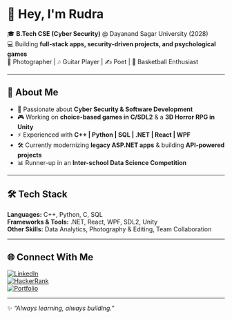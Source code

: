 # 👋 Hey, I'm Rudra  

🎓 **B.Tech CSE (Cyber Security)** @ Dayanand Sagar University (2028)  
💻 Building **full-stack apps, security-driven projects, and psychological games**  
📸 Photographer | 🎶 Guitar Player | ✍️ Poet | 🏀 Basketball Enthusiast  

---

## 🚀 About Me  
- 🔐 Passionate about **Cyber Security & Software Development**  
- 🎮 Working on **choice-based games in C/SDL2** & a **3D Horror RPG in Unity**  
- ⚡ Experienced with **C++ | Python | SQL | .NET | React | WPF**  
- 🛠️ Currently modernizing **legacy ASP.NET apps** & building **API-powered projects**  
- 📊 Runner-up in an **Inter-school Data Science Competition**  

---

## 🛠️ Tech Stack  
**Languages:** C++, Python, C, SQL  
**Frameworks & Tools:** .NET, React, WPF, SDL2, Unity  
**Other Skills:** Data Analytics, Photography & Editing, Team Collaboration  

---

## 🌐 Connect With Me  
[![LinkedIn](https://img.shields.io/badge/LinkedIn-0077B5?style=for-the-badge&logo=linkedin&logoColor=white)](https://www.linkedin.com/)  
[![HackerRank](https://img.shields.io/badge/HackerRank-2EC866?style=for-the-badge&logo=HackerRank&logoColor=white)](https://www.hackerrank.com/)  
[![Portfolio](https://img.shields.io/badge/Portfolio-000000?style=for-the-badge&logo=About.me&logoColor=white)](https://your-portfolio-link.com)  

---

✨ *“Always learning, always building.”*  
